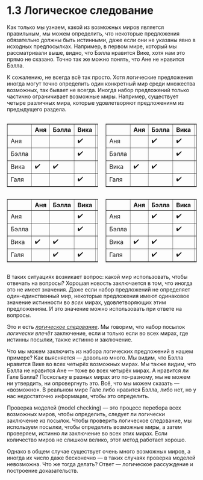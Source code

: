 # 1.3 Логическое следование

Как только мы узнаем, какой из возможных миров является правильным, мы можем определить, что некоторые предложения обязательно должны быть истинными, даже если они не указаны явно в исходных предпосылках. Например, в первом мире, который мы рассматривали выше, видно, что Бэлла нравится Вике, хотя нам это прямо не сказано. Точно так же можно понять, что Ане не нравится Бэлла.

К сожалению, не всегда всё так просто. Хотя логические предложения иногда могут точно определить один конкретный мир среди множества возможных, так бывает не всегда. Иногда набор предложений только частично ограничивает возможные миры. Например, существует четыре различных мира, которые удовлетворяют предложениям из предыдущего раздела.

<div style="display: flex; justify-content: space-between; gap: 20px;">

<table border="1" cellpadding="5" cellspacing="0" style="border-collapse: collapse;">
  <thead>
    <tr>
      <th></th>
      <th>Аня</th>
      <th>Бэлла</th>
      <th>Вика</th>
      <th>Галя</th>
    </tr>
  </thead>
  <tbody>
    <tr>
      <td>Аня</td>
      <td></td>
      <td></td>
      <td>✔️</td>
      <td></td>
    </tr>
    <tr>
      <td>Бэлла</td>
      <td></td>
      <td></td>
      <td>✔️</td>
      <td></td>
    </tr>
    <tr>
      <td>Вика</td>
      <td>✔️</td>
      <td>✔️</td>
      <td></td>
      <td>✔️</td>
    </tr>
    <tr>
      <td>Галя</td>
      <td></td>
      <td></td>
      <td>✔️</td>
      <td></td>
  </tbody>
</table>

<table border="1" cellpadding="5" cellspacing="0" style="border-collapse: collapse;">
  <thead>
    <tr>
      <th></th>
      <th>Аня</th>
      <th>Бэлла</th>
      <th>Вика</th>
      <th>Галя</th>
    </tr>
  </thead>
  <tbody>
    <tr>
      <td>Аня</td>
      <td></td>
      <td>✔️</td>
      <td>✔️</td>
      <td></td>
    </tr>
    <tr>
      <td>Бэлла</td>
      <td></td>
      <td></td>
      <td>✔️</td>
      <td></td>
    </tr>
    <tr>
      <td>Вика</td>
      <td>✔️</td>
      <td>✔️</td>
      <td></td>
      <td>✔️</td>
    </tr>
    <tr>
      <td>Галя</td>
      <td></td>
      <td></td>
      <td>✔️</td>
      <td></td>
  </tbody>
</table>

</div>

<div style="display: flex; justify-content: space-between; gap: 20px;">

<table border="1" cellpadding="5" cellspacing="0" style="border-collapse: collapse;">
  <thead>
    <tr>
      <th></th>
      <th>Аня</th>
      <th>Бэлла</th>
      <th>Вика</th>
      <th>Галя</th>
    </tr>
  </thead>
  <tbody>
    <tr>
      <td>Аня</td>
      <td></td>
      <td></td>
      <td>✔️</td>
      <td></td>
    </tr>
    <tr>
      <td>Бэлла</td>
      <td></td>
      <td></td>
      <td>✔️</td>
      <td></td>
    </tr>
    <tr>
      <td>Вика</td>
      <td>✔️</td>
      <td>✔️</td>
      <td></td>
      <td>✔️</td>
    </tr>
    <tr>
      <td>Галя</td>
      <td></td>
      <td>✔️</td>
      <td>✔️</td>
      <td></td>
  </tbody>
</table>

<table border="1" cellpadding="5" cellspacing="0" style="border-collapse: collapse;">
  <thead>
    <tr>
      <th></th>
      <th>Аня</th>
      <th>Бэлла</th>
      <th>Вика</th>
      <th>Галя</th>
    </tr>
  </thead>
  <tbody>
    <tr>
      <td>Аня</td>
      <td></td>
      <td>✔️</td>
      <td>✔️</td>
      <td></td>
    </tr>
    <tr>
      <td>Бэлла</td>
      <td></td>
      <td></td>
      <td>✔️</td>
      <td></td>
    </tr>
    <tr>
      <td>Вика</td>
      <td>✔️</td>
      <td>✔️</td>
      <td></td>
      <td>✔️</td>
    </tr>
    <tr>
      <td>Галя</td>
      <td></td>
      <td>✔️</td>
      <td>✔️</td>
      <td></td>
  </tbody>
</table>

</div>

В таких ситуациях возникает вопрос: какой мир использовать, чтобы отвечать на вопросы? Хорошая новость заключается в том, что иногда это не имеет значения. Даже если набор предложений не определяет один-единственный мир, некоторые предложения имеют одинаковое значение истинности во _всех_ мирах, удовлетворяющих этим предложениям. И это значение можно использовать при ответе на вопросы.

Это и есть _[логическое следование](https://azbyka.ru/otechnik/Spravochniki/slovar-po-logike/191)_. Мы говорим, что набор посылок _логически влечёт_ заключение, если и только если во всех мирах, где истинны посылки, также истинно и заключение.

Что мы можем заключить из набора логических предложений в нашем примере? Как выясняется — довольно много. Мы видим, что Бэлла нравится Вике во всех четырёх возможных мирах. Мы также видим, что Бэлла не нравится Ане — тоже во всех четырёх мирах.
А нравится ли Гале Бэлла? Поскольку в разных мирах это по-разному, мы не можем ни утвердить, ни опровергнуть это. Всё, что мы можем сказать — «возможно». В реальном мире Гале либо нравится Бэлла, либо нет, но у нас недостаточно информации, чтобы это определить.

Проверка моделей (model checking) — это процесс перебора всех возможных миров, чтобы определить, следует ли логически заключение из посылок. Чтобы проверить логическое следование, мы используем посылки, чтобы определить возможные миры, а затем проверяем, истинно ли заключение во всех этих мирах.
Если количество миров не слишком велико, этот метод работает хорошо.

Однако в общем случае существует очень много возможных миров, а иногда их число даже бесконечно — в таких случаях проверка моделей невозможна.
Что же тогда делать? Ответ — логическое рассуждение и построение доказательств.